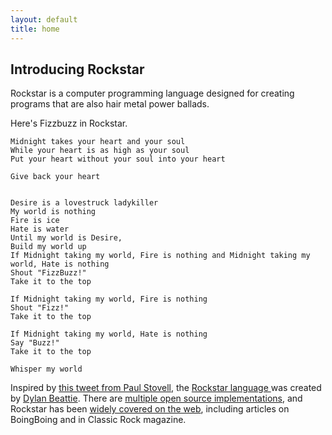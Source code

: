 ```yaml
---
layout: default
title: home
---
```


## Introducing Rockstar
Rockstar is a computer programming language designed for creating programs that are also hair metal power ballads.

Here's Fizzbuzz in Rockstar.

```
Midnight takes your heart and your soul
While your heart is as high as your soul
Put your heart without your soul into your heart

Give back your heart


Desire is a lovestruck ladykiller
My world is nothing 
Fire is ice
Hate is water
Until my world is Desire,
Build my world up
If Midnight taking my world, Fire is nothing and Midnight taking my world, Hate is nothing
Shout "FizzBuzz!"
Take it to the top

If Midnight taking my world, Fire is nothing
Shout "Fizz!"
Take it to the top

If Midnight taking my world, Hate is nothing
Say "Buzz!"
Take it to the top

Whisper my world
```

Inspired by [this tweet from Paul Stovell](https://web.archive.org/web/20180703102005/https://twitter.com/paulstovell/status/1013960369465782273), the [Rockstar language ](/docs) was created by <a href="https://www.dylanbeattie.net/">Dylan Beattie</a>. There are [multiple open source implementations](/code), and Rockstar has been [widely covered on the web](/news), including articles on BoingBoing and in Classic Rock magazine.
